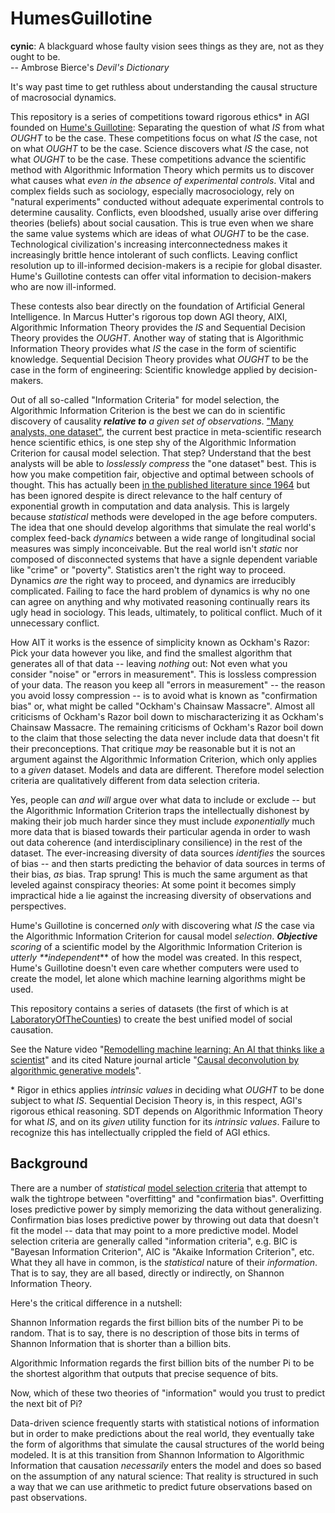 # HumesGuillotine

**cynic**: A blackguard whose faulty vision sees things as they are, not as they ought to be.\
-- Ambrose Bierce's *Devil's Dictionary*

It's way past time to get ruthless about understanding the causal structure of macrosocial dynamics.

This repository is a series of competitions toward rigorous ethics* in AGI founded on [Hume's Guillotine](https://youtu.be/UwkSA8nqmdI):  Separating the question of what _IS_ from what _OUGHT_ to be the case.  These competitions focus on what _IS_ the case, not on what _OUGHT_ to be the case.  Science discovers what _IS_ the case, not what _OUGHT_ to be the case.  These competitions advance the scientific method with Algorithmic Information Theory which permits us to discover what causes what _even in the absence of experimental controls_.  Vital and complex fields such as sociology, especially macrosociology, rely on "natural experiments" conducted without adequate experimental controls to determine causality.  Conflicts, even bloodshed, usually arise over differing theories (beliefs) about social causation.  This is true even when we share the same value systems which are ideas of what _OUGHT_ to be the case. Technological civilization's increasing interconnectedness makes it increasingly brittle hence intolerant of such conflicts.  Leaving conflict resolution up to ill-informed decision-makers is a recipie for global disaster.  Hume's Guillotine contests can offer vital information to decision-makers who are now ill-informed.

These contests also bear directly on the foundation of Artificial General Intelligence.  In Marcus Hutter's rigorous top down AGI theory, AIXI, Algorithmic Information Theory provides the _IS_ and Sequential Decision Theory provides the _OUGHT_.  Another way of stating that is Algorithmic Information Theory provides what _IS_ the case in the form of scientific knowledge.  Sequential Decision Theory provides what _OUGHT_ to be the case in the form of engineering: Scientific knowledge applied by decision-makers.

Out of all so-called "Information Criteria" for model selection, the Algorithmic Information Criterion is the best we can do in scientific discovery of causality _**relative to** a given set of observations_.  ["Many analysts, one dataset"](https://www.socialjudgments.com/docs/Silberzahn_Uhlmann_Martin_et_al_in_press_Many_Analysts.pdf), the current best practice in meta-scientific research hence scientific ethics, is one step shy of the Algorithmic Information Criterion for causal model selection. That step?  Understand that the best analysts will be able to _losslessly compress_ the "one dataset" best.  This is how you make competition fair, objective and optimal between schools of thought.  This has actually been [in the published literature since 1964](https://en.wikipedia.org/wiki/Solomonoff%27s_theory_of_inductive_inference) but has been ignored despite is direct relevance to the half century of exponential growth in computation and data analysis.  This is largely because _statistical_ methods were developed in the age before computers.  The idea that one should develop algorithms that simulate the real world's complex feed-back _dynamics_ between a wide range of longitudinal social measures was simply inconceivable.  But the real world isn't _static_ nor composed of disconnected systems that have a signle dependent variable like "crime" or "poverty".  Statistics aren't the right way to proceed.  Dynamics _are_ the right way to proceed, and dynamics are irreducibly complicated.  Failing to face the hard problem of dynamics is why no one can agree on anything and why motivated reasoning continually rears its ugly head in sociology.  This leads, ultimately, to political conflict.  Much of it unnecessary conflict.

How AIT it works is the essence of simplicity known as Ockham's Razor:  Pick your data however you like, and find the smallest algorithm that generates all of that data -- leaving _nothing_ out: Not even what you consider "noise" or "errors in measurement".  This is lossless compression of your data.  The reason you keep all "errors in measurement" -- the reason you avoid lossy compression -- is to avoid what is known as "confirmation bias" or, what might be called "Ockham's Chainsaw Massacre".  Almost all criticisms of Ockham's Razor boil down to mischaracterizing it as Ockham's Chainsaw Massacre.  The remaining criticisms of Ockham's Razor boil down to the claim that those selecting the data never include data that doesn't fit their preconceptions.  That critique _may_ be reasonable but it is not an argument against the Algorithmic Information Criterion, which only applies to a _given_ dataset.  Models and data are different.  Therefore model selection criteria are qualitatively different from data selection criteria.

Yes, people can _and will_ argue over what data to include or exclude -- but the Algorithmic Information Criterion traps the intellectually dishonest by making their job much harder since they must include _exponentially_ much more data that is biased towards their particular agenda in order to wash out data coherence (and interdisciplinary consilience) in the rest of the dataset.  The ever-increasing diversity of data sources _identifies_ the sources of bias -- and then starts predicting the behavior of data sources in terms of their bias, _as_ bias.  Trap sprung!  This is much the same argument as that leveled against conspiracy theories:  At some point it becomes simply impractical hide a lie against the increasing diversity of observations and perspectives.

Hume's Guillotine is concerned *only* with discovering what *IS* the case via the Algorithmic Information Criterion for causal model _selection_.  _**Objective** scoring_ of a scientific model by the Algorithmic Information Criterion is _utterly **independent_** of how the model was created.  In this respect, Hume's Guillotine doesn't even care whether computers were used to create the model, let alone which machine learning algorithms might be used.

This repository contains a series of datasets (the first of which is at [LaboratoryOfTheCounties](https://github.com/jabowery/HumesGuillotine/tree/master/LaboratoryOfTheCounties)) to create the best unified model of social causation.

See the Nature video "<a href="https://www.youtube.com/watch?v=rkmz7DAA-t8">Remodelling machine learning:  An AI that thinks like a scientist</a>" and its cited Nature journal article "<a href="https://www.nature.com/articles/s42256-018-0005-0">Causal deconvolution by algorithmic generative models</a>".

\* Rigor in ethics applies _intrinsic values_ in deciding what _OUGHT_ to be done subject to what _IS_.  Sequential Decision Theory is, in this respect, AGI's rigorous ethical reasoning.  SDT depends on Algorithmic Information Theory for what _IS_, and on its _given_ utility function for its _intrinsic values_.  Failure to recognize this has intellectually crippled the field of AGI ethics.

## Background

There are a number of *statistical* [model selection criteria](https://en.wikipedia.org/wiki/Model_selection#Criteria) that attempt to walk the tightrope between "overfitting" and "confirmation bias". Overfitting loses predictive power by simply memorizing the data without generalizing.  Confirmation bias loses predictive power by throwing out data that doesn't fit the model -- data that may point to a more predictive model.  Model selection criteria are generally called "information criteria", e.g. BIC is "Bayesan Information Criterion", AIC is "Akaike Information Criterion", etc. What they all have in common, is the *statistical* nature of their *information*.  That is to say, they are all based, directly or indirectly, on Shannon Information Theory.

Here's the critical difference in a nutshell:

Shannon Information regards the first billion bits of the number Pi to be random.  That is to say, there is no description of those bits in terms of Shannon Information that is shorter than a billion bits.

Algorithmic Information regards the first billion bits of the number Pi to be the shortest algorithm that outputs that precise sequence of bits.

Now, which of these two theories of "information" would you trust to predict the next bit of Pi?

Data-driven science frequently starts with statistical notions of information but in order to make predictions about the real world, they eventually take the form of algorithms that simulate the causal structures of the world being modeled.  It is at this transition from Shannon Information to Algorithmic Information that causation *necessarily* enters the model and does so based on the assumption of any natural science:  That reality is structured in such a way that we can use arithmetic to predict future observations based on past observations.
